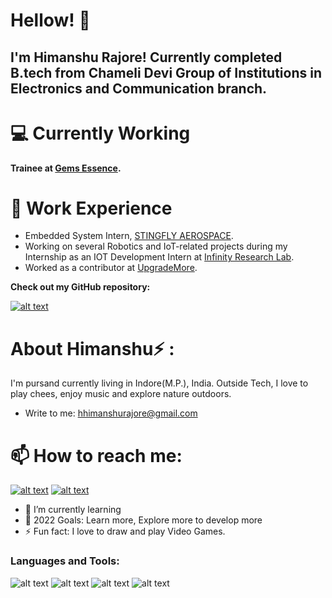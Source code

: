 # Hellow! 👋 
## I'm Himanshu Rajore! Currently completed B.tech from Chameli Devi Group of Institutions in Electronics and Communication branch.

💻 Currently Working
===========
**Trainee at [Gems Essence]([https://www.linkedin.com/company/stingflyaerospace/?originalSubdomain=in](https://www.gemsessence.com/)).**   
  
🔭 Work Experience 
===========

- Embedded System Intern, [STINGFLY AEROSPACE](https://www.linkedin.com/company/stingflyaerospace/?originalSubdomain=in).
- Working on several Robotics and IoT-related projects during my Internship as an IOT Development Intern at [Infinity Research Lab](https://infinityresearchlab.com/).
- Worked as a contributor at [UpgradeMore](https://upgrademore.com/). 

**Check out my GitHub repository:**

[![alt text](https://user-images.githubusercontent.com/96410955/147039841-66cb3b83-15cd-43d3-ad9d-4643a8986778.png "30DaysofPython")](https://github.com/himanu09/30-Days-of-Python)

About Himanshu⚡ :
================

I'm pursand currently living in Indore(M.P.), India. Outside Tech, I love to play chees, enjoy music and explore nature outdoors.
- Write to me: hhimanshurajore@gmail.com

📫 How to reach me:
==================
[![alt text](https://user-images.githubusercontent.com/96410955/147101374-cc77a8ec-afee-4389-9866-fd1278056dc9.png "Gmail")](mailto:hhimanshurajore@gmail.com)
[![alt text](https://user-images.githubusercontent.com/96410955/147101964-30bea307-9f2f-476d-b9db-3578449df79b.png "Linkedin")](https://www.linkedin.com/in/himanshu-rajore-427a861a8/)

- 🌱 I’m currently learning 
- 🥅 2022 Goals: Learn more, Explore more to develop more
- ⚡ Fun fact: I love to draw and play Video Games.



### Languages and Tools:

![alt text](https://img.shields.io/badge/Python-FFD43B?style=for-the-badge&logo=python&logoColor=blue)
![alt text](https://img.shields.io/badge/HTML5-E34F26?style=for-the-badge&logo=html5&logoColor=white)
![alt text](https://img.shields.io/badge/CSS3-1572B6?style=for-the-badge&logo=css3&logoColor=white)
![alt text](https://img.shields.io/badge/MySQL-005C84?style=for-the-badge&logo=mysql&logoColor=white)
